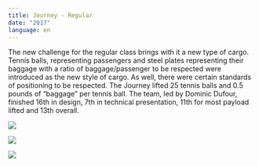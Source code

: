 ```yaml
---
title: Journey - Regular
date: "2017"
language: en
---
```

The new challenge for the regular class brings with it a new type of cargo. Tennis balls, representing passengers and steel plates representing their baggage with a ratio of baggage/passenger to be respected were introduced as the new style of cargo. As well, there were certain standards of positioning to be respected. The Journey lifted 25 tennis balls and 0.5 pounds of “baggage” per tennis ball. The team, led by Dominic Dufour, finished 16th in design, 7th in technical presentation, 11th for most payload lifted and 13th overall.

![](https://res.cloudinary.com/decninixz/image/upload/v1595354333/Photo_from_Dominc_2_uiuflv.jpg)

![](https://res.cloudinary.com/decninixz/image/upload/v1595354333/Photo_from_Dominc_3_wj1qcp.jpg)

![](https://res.cloudinary.com/decninixz/image/upload/v1595354333/Photo_from_Dominc_4_wrkivx.jpg)